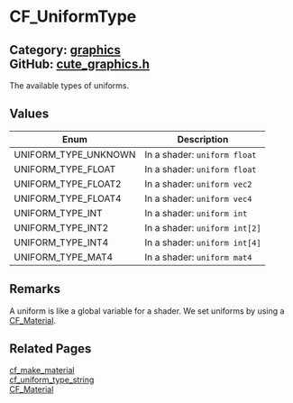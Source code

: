 [//]: # (This file is automatically generated by Cute Framework's docs parser.)
[//]: # (Do not edit this file by hand!)
[//]: # (See: https://github.com/RandyGaul/cute_framework/blob/master/samples/docs_parser.cpp)
[](../header.md ':include')

# CF_UniformType

Category: [graphics](/api_reference?id=graphics)  
GitHub: [cute_graphics.h](https://github.com/RandyGaul/cute_framework/blob/master/include/cute_graphics.h)  
---

The available types of uniforms.

## Values

Enum | Description
--- | ---
UNIFORM_TYPE_UNKNOWN | In a shader: `uniform float`
UNIFORM_TYPE_FLOAT | In a shader: `uniform float`
UNIFORM_TYPE_FLOAT2 | In a shader: `uniform vec2`
UNIFORM_TYPE_FLOAT4 | In a shader: `uniform vec4`
UNIFORM_TYPE_INT | In a shader: `uniform int`
UNIFORM_TYPE_INT2 | In a shader: `uniform int[2]`
UNIFORM_TYPE_INT4 | In a shader: `uniform int[4]`
UNIFORM_TYPE_MAT4 | In a shader: `uniform mat4`

## Remarks

A uniform is like a global variable for a shader. We set uniforms by using a [CF_Material](/graphics/cf_material.md).

## Related Pages

[cf_make_material](/graphics/cf_make_material.md)  
[cf_uniform_type_string](/graphics/cf_uniform_type_string.md)  
[CF_Material](/graphics/cf_material.md)  
